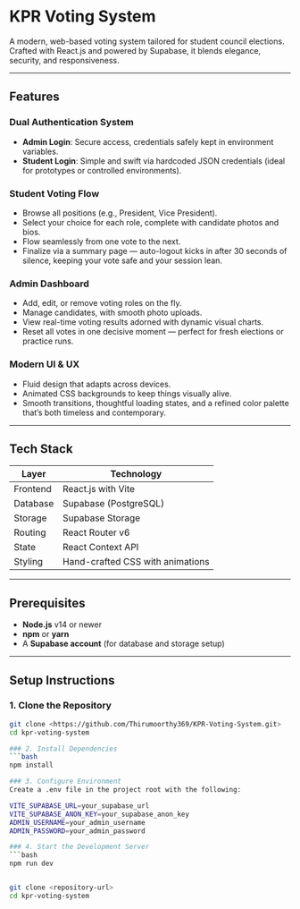 # KPR Voting System

A modern, web-based voting system tailored for student council elections. Crafted with React.js and powered by Supabase, it blends elegance, security, and responsiveness.

---

## Features

### Dual Authentication System
- **Admin Login**: Secure access, credentials safely kept in environment variables.
- **Student Login**: Simple and swift via hardcoded JSON credentials (ideal for prototypes or controlled environments).

### Student Voting Flow
- Browse all positions (e.g., President, Vice President).
- Select your choice for each role, complete with candidate photos and bios.
- Flow seamlessly from one vote to the next.
- Finalize via a summary page — auto-logout kicks in after 30 seconds of silence, keeping your vote safe and your session lean.

### Admin Dashboard
- Add, edit, or remove voting roles on the fly.
- Manage candidates, with smooth photo uploads.
- View real-time voting results adorned with dynamic visual charts.
- Reset all votes in one decisive moment — perfect for fresh elections or practice runs.

### Modern UI & UX
- Fluid design that adapts across devices.
- Animated CSS backgrounds to keep things visually alive.
- Smooth transitions, thoughtful loading states, and a refined color palette that’s both timeless and contemporary.

---

## Tech Stack

| Layer       | Technology                    |
|-------------|-------------------------------|
| Frontend    | React.js with Vite             |
| Database    | Supabase (PostgreSQL)          |
| Storage     | Supabase Storage               |
| Routing     | React Router v6                |
| State       | React Context API              |
| Styling     | Hand-crafted CSS with animations |

---

## Prerequisites
- **Node.js** v14 or newer        
- **npm** or **yarn**  
- A **Supabase account** (for database and storage setup)

---

## Setup Instructions

### 1. Clone the Repository
```bash
git clone <https://github.com/Thirumoorthy369/KPR-Voting-System.git>
cd kpr-voting-system

### 2. Install Dependencies
```bash
npm install

### 3. Configure Environment
Create a .env file in the project root with the following:

VITE_SUPABASE_URL=your_supabase_url
VITE_SUPABASE_ANON_KEY=your_supabase_anon_key
ADMIN_USERNAME=your_admin_username
ADMIN_PASSWORD=your_admin_password

### 4. Start the Development Server
```bash
npm run dev


git clone <repository-url>
cd kpr-voting-system
